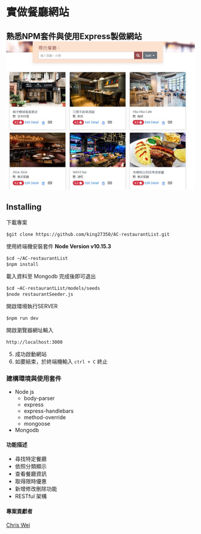 # 實做餐廳網站
熟悉NPM套件與使用Express製做網站
![image](https://github.com/king27350/AC-restaurantList/blob/master/index_page.jpg?raw=true)
---
## Installing 
下載專案
```
$git clone https://github.com/king27350/AC-restaurantList.git
```
使用終端機安裝套件
**Node Version v10.15.3**
```
$cd ~/AC-restaurantList
$npm install
```
載入資料至 Mongodb 完成後即可退出
```
$cd ~AC-restaurantList/models/seeds
$node restaurantSeeder.js
```
開啟環境執行SERVER
```
$npm run dev
```
開啟瀏覽器網址輸入
```
http://localhost:3000
```
5. 成功啟動網站
6. 如要結束，於終端機輸入 ```ctrl + C``` 終止 
### 建構環境與使用套件
+ Node js
  - body-parser
  - express
  - express-handlebars
  - method-override
  - mongoose
+ Mongodb

  

#### 功能描述
+ 尋找特定餐廳
+ 依照分類顯示
+ 查看餐廳資訊
+ 取得限時優惠
+ 新增修改刪除功能
+ RESTful 架構



#### 專案貢獻者
[Chris Wei](https://github.com/king27350)
